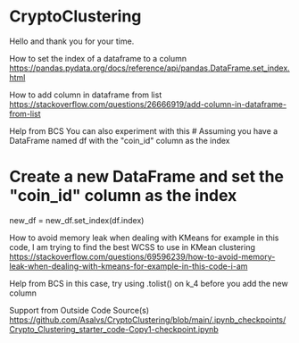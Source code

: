 # CryptoClustering

Hello and thank you for your time.

How to set the index of a dataframe to a column
https://pandas.pydata.org/docs/reference/api/pandas.DataFrame.set_index.html

How to add column in dataframe from list
https://stackoverflow.com/questions/26666919/add-column-in-dataframe-from-list


Help from BCS
You can also experiment with this # Assuming you have a DataFrame named df with the "coin_id" column as the index
# Create a new DataFrame and set the "coin_id" column as the index
new_df = new_df.set_index(df.index)

How to avoid memory leak when dealing with KMeans for example in this code, I am trying to find the best WCSS to use in KMean clustering
https://stackoverflow.com/questions/69596239/how-to-avoid-memory-leak-when-dealing-with-kmeans-for-example-in-this-code-i-am


Help from BCS
 in this case, try using .tolist() on k_4 before you add the new column
 
Support from Outside Code Source(s)
https://github.com/Asalvs/CryptoClustering/blob/main/.ipynb_checkpoints/Crypto_Clustering_starter_code-Copy1-checkpoint.ipynb